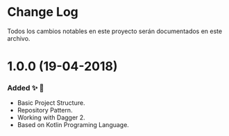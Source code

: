 # Change Log

Todos los cambios notables en este proyecto serán documentados en este archivo.

# 1.0.0 (19-04-2018)
### Added ✨ 🎉
* Basic Project Structure.
* Repository Pattern.
* Working with Dagger 2.
* Based on Kotlin Programing Language.